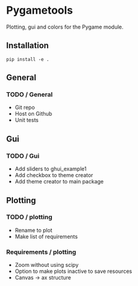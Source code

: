# Pygametools

Plotting, gui and colors for the Pygame module.

## Installation

`pip install -e .`

## General

### TODO / General

- Git repo
- Host on Github
- Unit tests

## Gui

### TODO / Gui

- Add sliders to ghui_example1
- Add checkbox to theme creator
- Add theme creator to main package

## Plotting

### TODO / plotting

- Rename to plot
- Make list of requirements

### Requirements / plotting

- Zoom without using scipy
- Option to make plots inactive to save resources
- Canvas -> ax structure